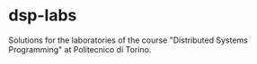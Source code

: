 # dsp-labs
Solutions for the laboratories of the course "Distributed Systems Programming" at Politecnico di Torino.
